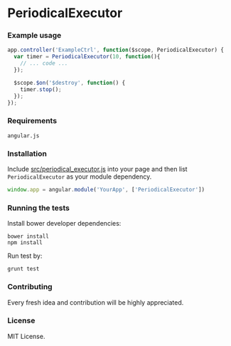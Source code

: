 PeriodicalExecutor
=====================

### Example usage

```js
app.controller('ExampleCtrl', function($scope, PeriodicalExecutor) {
  var timer = PeriodicalExecutor(10, function(){
    // ... code ...
  });

  $scope.$on('$destroy', function() {
    timer.stop();
  });
});
```

### Requirements

```
angular.js
```

### Installation

Include [src/periodical_executor.js](https://github.com/RStankov/angular-simple-format/blob/master/src/periodical_executor.js) into your page and then list `PeriodicalExecutor` as your module dependency.

```js
window.app = angular.module('YourApp', ['PeriodicalExecutor'])
```

### Running the tests

Install bower developer dependencies:

```
bower install
npm install
```

Run test by:

```
grunt test
```

### Contributing

Every fresh idea and contribution will be highly appreciated.

### License

MIT License.

